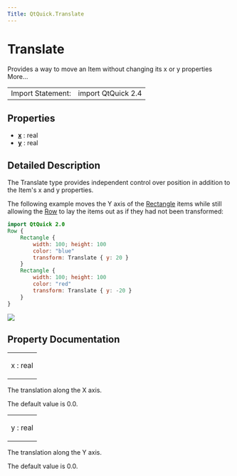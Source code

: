 ```yaml
---
Title: QtQuick.Translate
---
```

        
Translate
=========

<span class="subtitle"></span>
Provides a way to move an Item without changing its x or y properties More...

|                   |                    |
|-------------------|--------------------|
| Import Statement: | import QtQuick 2.4 |

<span id="properties"></span>
Properties
----------

-   ****[x](#x-prop)**** : real
-   ****[y](#y-prop)**** : real

<span id="details"></span>
Detailed Description
--------------------

The Translate type provides independent control over position in addition to the Item's x and y properties.

The following example moves the Y axis of the [Rectangle](../QtQuick.Rectangle.md) items while still allowing the [Row](../QtQuick.qtquick-positioning-layouts.md#row) to lay the items out as if they had not been transformed:

``` qml
import QtQuick 2.0
Row {
    Rectangle {
        width: 100; height: 100
        color: "blue"
        transform: Translate { y: 20 }
    }
    Rectangle {
        width: 100; height: 100
        color: "red"
        transform: Translate { y: -20 }
    }
}
```

![](https://developer.ubuntu.com/static/devportal_uploaded/29acbcf6-8cb2-4927-9b58-7d8edefbb384-api/apps/qml/sdk-15.04.4/QtQuick.Translate/images/translate.png)

Property Documentation
----------------------

<table>
<colgroup>
<col width="100%" />
</colgroup>
<tbody>
<tr class="odd">
<td><p><span id="x-prop"></span><span class="name">x</span> : <span class="type">real</span></p></td>
</tr>
</tbody>
</table>

The translation along the X axis.

The default value is 0.0.

<table>
<colgroup>
<col width="100%" />
</colgroup>
<tbody>
<tr class="odd">
<td><p><span id="y-prop"></span><span class="name">y</span> : <span class="type">real</span></p></td>
</tr>
</tbody>
</table>

The translation along the Y axis.

The default value is 0.0.

